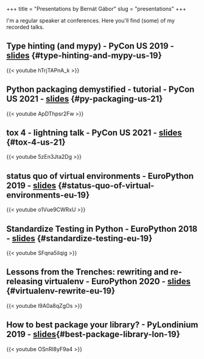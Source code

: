 +++
title = "Presentations by Bernát Gábor"
slug = "presentations"
+++

I'm a regular speaker at conferences. Here you'll find (some) of my recorded talks.

## Type hinting (and mypy) - PyCon US 2019 - [slides](https://gaborbernat.github.io/pycon-us-2019/#/) {#type-hinting-and-mypy-us-19}

{{< youtube hTrjTAPnA_k >}}

## Python packaging demystified - tutorial - PyCon US 2021 - [slides](https://gaborbernat.github.io/packaging-tutorial-pycon-us-21/#/) {#py-packaging-us-21}

{{< youtube ApDThpsr2Fw >}}

## tox 4 - lightning talk - PyCon US 2021 - [slides](https://gaborbernat.github.io/pycon-us-21-lighting/#/) {#tox-4-us-21}

{{< youtube 5zEn3Jta2Dg >}}

## status quo of virtual environments - EuroPython 2019 - [slides](https://gaborbernat.github.io/euro_python_2019/#/) {#status-quo-of-virtual-environments-eu-19}

{{< youtube o1Vue9CWRxU >}}

## Standardize Testing in Python - EuroPython 2018 - [slides](https://gaborbernat.github.io/pycon-eu-2018/#/) {#standardize-testing-eu-19}

{{< youtube SFqna5ilqig >}}

## Lessons from the Trenches: rewriting and re-releasing virtualenv - EuroPython 2020 - [slides](https://gaborbernat.github.io/virtualenv-rewrite-eupy20/) {#virtualenv-rewrite-eu-19}

{{< youtube l9A0a8qZgOs >}}

## How to best package your library? - PyLondinium 2019 - [slides](https://gaborbernat.github.io/pylondinium2019/#/){#best-package-library-lon-19}

{{< youtube OSnRl8yF9a4 >}}
